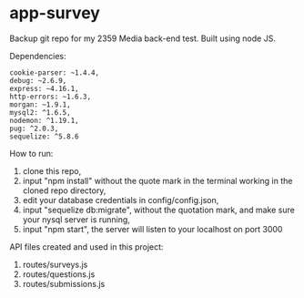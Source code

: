 # app-survey
Backup git repo for my 2359 Media back-end test. Built using node JS.

Dependencies:

    cookie-parser: ~1.4.4,
    debug: ~2.6.9,
    express: ~4.16.1,
    http-errors: ~1.6.3,
    morgan: ~1.9.1,
    mysql2: ^1.6.5,
    nodemon: ^1.19.1,
    pug: ^2.0.3,
    sequelize: ^5.8.6
    
How to run:

1. clone this repo,
2. input "npm install" without the quote mark in the terminal working in the cloned repo directory,
3. edit your database credentials in config/config.json,
4. input "sequelize db:migrate", without the quotation mark, and make sure your nysql server is running,
5. input "npm start", the server will listen to your localhost on port 3000


API files created and used in this project:

1. routes/surveys.js
2. routes/questions.js
3. routes/submissions.js
